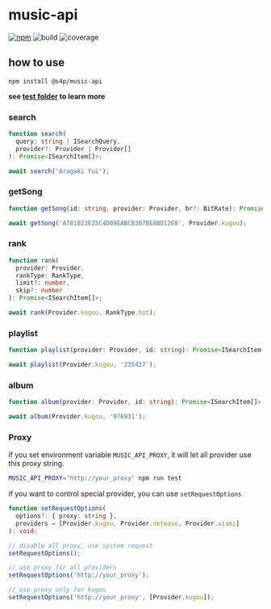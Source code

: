 # music-api

[![npm](https://img.shields.io/npm/v/@s4p/music-api.svg?label=%40s4p%2Fmusic-api&style=flat-square)](https://www.npmjs.com/package/@s4p/music-api)
![build](https://gitlab.com/shang-music/music-api/badges/develop/build.svg)
![coverage](https://gitlab.com/shang-music/music-api/badges/develop/coverage.svg)

## how to use

`npm install @s4p/music-api`

**see [test folder](https://github.com/shang-music/api/tree/develop/test) to learn more**

### search

```ts
function search(
  query: string | ISearchQuery,
  provider?: Provider | Provider[]
): Promise<ISearchItem[]>;

await search('Aragaki Yui');
```

### getSong

```ts
function getSong(id: string, provider: Provider, br?: BitRate): Promise<ISong>;

await getSong('A781023E25C4D09EABCB307BE8BD12E8', Provider.kugou);
```

### rank

```ts
function rank(
  provider: Provider,
  rankType: RankType,
  limit?: number,
  skip?: number
): Promise<ISearchItem[]>;

await rank(Provider.kugou, RankType.hot);
```

### playlist

```ts
function playlist(provider: Provider, id: string): Promise<ISearchItem[]>;

await playlist(Provider.kugou, '235427');
```

### album

```ts
function album(provider: Provider, id: string): Promise<ISearchItem[]>;

await album(Provider.kugou, '976931');
```

### Proxy

if you set environment variable `MUSIC_API_PROXY`, it will let all provider use this proxy string.

```bash
MUSIC_API_PROXY="http://your_proxy" npm run test
```

if you want to control special provider, you can use `setRequestOptions`

```ts
function setRequestOptions(
  options?: { proxy: string },
  providers = [Provider.kugou, Provider.netease, Provider.xiami]
): void;

// disable all proxy, use system request
setRequestOptions();

// use proxy for all providers
setRequestOptions('http://your_proxy');

// use proxy only for kugou
setRequestOptions('http://your_proxy', [Provider.kugou]);
```
